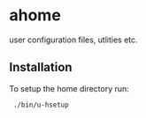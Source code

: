 ahome
=====

user configuration files, utlities etc.

Installation
------------

To setup the home directory run:
```
 ./bin/u-hsetup
```
